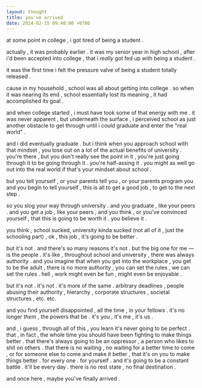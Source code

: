```yaml
---
layout: thought
title: you've arrived
date: 2024-02-15 09:48:00 +0700
---
```


at some point in college , i got tired of being a student . 

actually , it was probably earlier . it was my senior year in high school , after i'd been accepted into college , that i *really* got fed up with being a student . 

it was the first time i felt the pressure valve of being a student totally released .

cause in my household , school was all about getting into college . so when it was nearing its end , school essentially lost its meaning , it had accomplished its goal .

and when college started , i must have took some of that energy with me . it was never apparent , but underneath the surface , i perceived school as just another obstacle to get through until i could graduate and enter the "real world" . 

and i did eventually graduate . but i think when you approach school with that mindset , you lose out on a lot of the actual benefits of university . you're there , but you don't really see the point in it , you're just going through it to be going through it . you're half-assing it . you might as well go out into the real world if that's your mindset about school . 

but you tell yourself , or your parents tell you , or your parents program you and you begin to tell yourself , this is all to get a good job , to get to the next step . 

so you slog your way through university . and you graduate , like your peers . and you get a job , like your peers , and you think , or you've convinced yourself , that this is going to be worth it . you believe it . 

you think , school sucked, university kinda sucked (not all of it , just the schooling part) , ok , this job , it's going to be better . 

but it's not . and there's so many reasons it's not . but the big one for me — is the people . it's like , throughout school and university , there was always authority . and you imagine that when you get into the workplace , you get to be the adult , there is no more authority , you can set the rules , we can set the rules . hell , work might even be fun , might even be enjoyable .

but it's not . it's not . it's more of the same . arbitrary deadlines , people abusing their authority , hierarchy , corporate structures , societal structures , etc. etc. 

and you find yourself disappointed , all the time , in your fellows . it's no longer *them* , the powers that be . it's you , it's me , it's us .

and , i guess , through all of this , you learn it's never going to be perfect . that , in fact , the whole time you should have been fighting to make things better . that there's always going to be an oppressor , a person who likes to shit on others . that there is no waiting , no waiting for a better time to come , or for someone else to come and make it better , that it's on you to make things better . for every one . for yourself . and it's going to be a constant battle . it'll be every day . there is no rest state , no final destination .

and once here , maybe you've finally arrived . 
